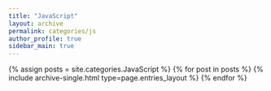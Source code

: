 ```yaml
---
title: "JavaScript"
layout: archive
permalink: categories/js
author_profile: true
sidebar_main: true
---
```



{% assign posts = site.categories.JavaScript %}
{% for post in posts %} {% include archive-single.html type=page.entries_layout %} {% endfor %}
